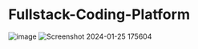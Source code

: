 # Fullstack-Coding-Platform
![image](https://github.com/4hund3rbird/Fullstack-Coding-Platform/assets/74361483/637763b1-0775-4049-b24a-0aa6834696a3)
![Screenshot 2024-01-25 175604](https://github.com/4hund3rbird/Fullstack-Coding-Platform/assets/74361483/d663d4a9-b2a8-4b22-af9c-6eda7c34d3fa)

